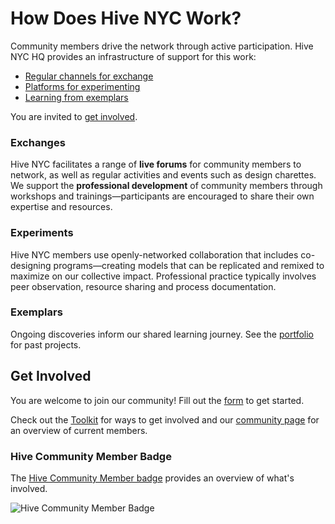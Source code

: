 # How Does Hive NYC Work?

Community members drive the network through active participation. Hive NYC HQ provides an infrastructure of support for this work:
* [Regular channels for exchange](#exchanges)
* [Platforms for experimenting](#experiments)
* [Learning from exemplars](#exemplars)

You are invited to [get involved](#get-involved).

### Exchanges

Hive NYC facilitates a range of **live forums** for community members to network, as well as regular activities and events such as design charettes. We support the **professional development** of community members through workshops and trainings—participants are encouraged to share their own expertise and resources.

### Experiments

Hive NYC members use openly-networked collaboration that includes co-designing programs—creating models that can be replicated and remixed to maximize on our collective impact. Professional practice typically involves peer observation, resource sharing and process documentation.

<!--![Hive Learning Networks](../images/hive-codesign.jpg)-->

### Exemplars

Ongoing discoveries inform our shared learning journey. See the [portfolio](http://hivenyc.org/portfolio/) for past projects.

## Get Involved

You are welcome to join our community! Fill out the [form](https://docs.google.com/forms/d/1dWGAELcYQUWvjGmeh-VTPWbaxb7C3J5dp4lzSJsm-Gw) to get started.

Check out the [Toolkit](../hive_nyc_toolkit/README.md) for ways to get involved and our [community page](http://hivenyc.org/community) for an overview of current members.

### Hive Community Member Badge

The [Hive Community Member badge](https://webmaker.org/en-US/badges/hive-community-member) provides an overview of what's involved.

![Hive Community Member Badge](https://stuff.webmaker.org/badges/hive-community-member.png)
